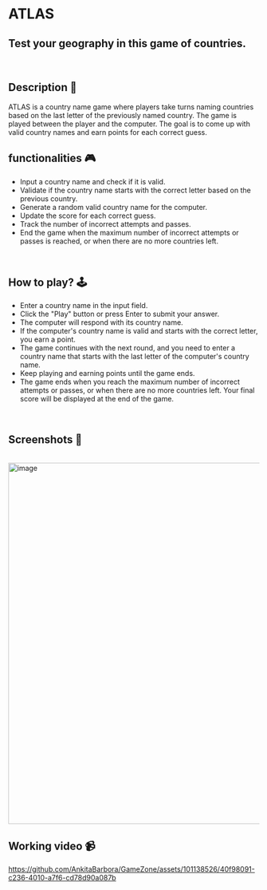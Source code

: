 # **ATLAS** 
Test your geography in this game of countries.
---

<br>

## **Description 📃**
ATLAS is a country name game where players take turns naming countries based on the last letter of the previously named country. The game is played between the player and the computer. The goal is to come up with valid country names and earn points for each correct guess.

## **functionalities 🎮**
- Input a country name and check if it is valid.
- Validate if the country name starts with the correct letter based on the previous country.
- Generate a random valid country name for the computer.
- Update the score for each correct guess.
- Track the number of incorrect attempts and passes.
- End the game when the maximum number of incorrect attempts or passes is reached, or when there are no more countries left. 
<br>

## **How to play? 🕹️**
- Enter a country name in the input field.
- Click the "Play" button or press Enter to submit your answer.
- The computer will respond with its country name.
- If the computer's country name is valid and starts with the correct letter, you earn a point.
- The game continues with the next round, and you need to enter a country name that starts with the last letter of the computer's country name.
- Keep playing and earning points until the game ends.
- The game ends when you reach the maximum number of incorrect attempts or passes, or when there are no more countries left.
Your final score will be displayed at the end of the game. 

<br>

## **Screenshots 📸**

<br>
<img width="724" alt="image" src="https://github.com/AnkitaBarbora/GameZone/assets/101138526/b2e40618-c77c-4131-bc82-60315b48d4fb">

<br>

## **Working video 📹**


https://github.com/AnkitaBarbora/GameZone/assets/101138526/40f98091-c236-4010-a7f6-cd78d90a087b

